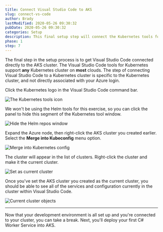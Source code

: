 ```yaml
---
title: Connect Visual Studio Code to AKS
slug: connect-vs-code
author: Brady
lastModified: 2020-05-26 09:30:32
pubDate: 2020-05-26 09:30:32
categories: Setup
description: This final setup step will connect the Kubernetes tools for Visual Studio Code to your new AKS cluster.
phase: 1
step: 7
---
```


The final step in the setup process is to get Visual Studio Code connected directly to the AKS cluster. The Visual Studio Code tools for Kubernetes support **any** Kubernetes cluster on **most** clouds. The step of connecting Visual Studio Code to a Kubernetes cluster is specific to the Kubernetes cluster, and not directly associated with your Azure login.

Click the Kubernetes logo in the Visual Studio Code command bar.

![The Kubernetes tools icon](media/click-kubernetes-tools.png)

We won't be using the Helm tools for this exercise, so you can click the panel to hide this segment of the Kubernetes tool window.

![Hide the Helm repos window](media/click-helm-repos.png)

Expand the Azure node, then right-click the AKS cluster you created earlier. Select the **Merge into Kubeconfig** menu option.

![Merge into Kubernetes config](media/right-click-cluster.png)

The cluster will appear in the list of clusters. Right-click the cluster and make it the current cluster.

![Set as current cluster](media/set-as-current-cluster.png)

Once you've set the AKS cluster you created as the current cluster, you should be able to see all of the services and configuration currently in the cluster within Visual Studio Code.

![Current cluster objects](media/current-cluster.png)

---

Now that your development environment is all set up and you're connected to your cluster, you can take a break. Next, you'll deploy your first C# Worker Service into AKS.
